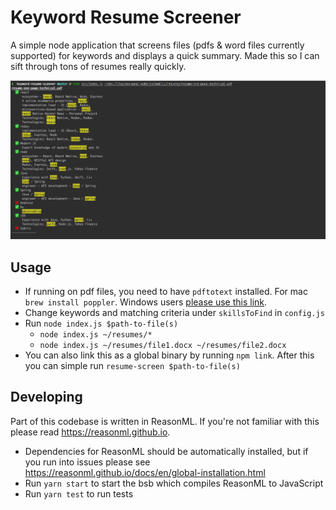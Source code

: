# Keyword Resume Screener

A simple node application that screens files (pdfs & word files currently supported) for keywords and displays a quick summary. Made this so I can sift through tons of resumes really quickly.

<p align="center">
    <img src="https://raw.githubusercontent.com/G2Jose/keyword-resume-scanner/master/screenshots/screenshot.png"/>
</p>

## Usage

* If running on pdf files, you need to have `pdftotext` installed. For mac `brew install poppler`. Windows users [please use this link](https://www.apple.com/ca/retail/).
* Change keywords and matching criteria under `skillsToFind` in `config.js`
* Run `node index.js $path-to-file(s)`
  * `node index.js ~/resumes/*`
  * `node index.js ~/resumes/file1.docx ~/resumes/file2.docx`
* You can also link this as a global binary by running `npm link`. After this you can simple run `resume-screen $path-to-file(s)`

## Developing

Part of this codebase is written in ReasonML. If you're not familiar with this please read https://reasonml.github.io.

* Dependencies for ReasonML should be automatically installed, but if you run into issues please see https://reasonml.github.io/docs/en/global-installation.html
* Run `yarn start` to start the bsb which compiles ReasonML to JavaScript
* Run `yarn test` to run tests
